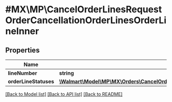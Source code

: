# #MX\MP\CancelOrderLinesRequestOrderCancellationOrderLinesOrderLineInner

## Properties

Name | Type | Description | Notes
------------ | ------------- | ------------- | -------------
**lineNumber** | **string** |  | [optional]
**orderLineStatuses** | [**\Walmart\Model\MP\MX\Orders\CancelOrderLinesRequestOrderCancellationOrderLinesOrderLineInnerOrderLineStatuses**](CancelOrderLinesRequestOrderCancellationOrderLinesOrderLineInnerOrderLineStatuses.md) |  | [optional]


[[Back to Model list]](../) [[Back to API list]](../../Api/MX/MP) [[Back to README]](../../README.md)
